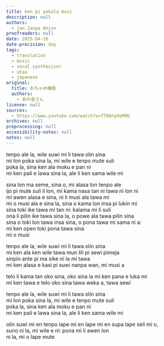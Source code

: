 ```yaml
---
title: ken pi pakala musi
description: null
authors:
  - jan Janpa Onjon
proofreaders: null
date: 2025-04-16
date-precision: day
tags:
  - translation
  - music
  - vocal synthesizer
  - utau
  - japanese
original:
  title: おちゃめ機能
  authors:
    - あの金さん
license: null
sources:
  - https://www.youtube.com/watch?v=f76NrpVeM9U
archives: null
preprocessing: null
accessibility-notes: null
notes: null
---
```


tenpo ale la, wile suwi mi li tawa olin sina  \
mi lon poka sina la, mi wile e tenpo mute suli  \
poka la, sina ken ala moku e pan ni  \
mi ken pali e lawa sina la, ale li ken sama wile mi

sina lon ma seme, sina o, mi alasa lon tenpo ale  \
ijo pi mute suli li lon, mi kama nasa tan ni tawa ni lon ni  \
mi awen alasa e sina, ni li musi ala tawa mi  \
mi o musi ala e sina la, sina o kama lon insa pi lukin mi  \
sina toki ike tawa mi tan ni: kalama mi li suli  \
ona li pilin ike tawa sina la, o powe ala tawa pilin sina  \
sina o toki lon tawa insa sina, o pona tawa mi sama ni a:  \
mi ken open toki pona tawa sina  \
mi o musi

tenpo ale la, wile suwi mi li tawa olin sina  \
mi ken ala ken wile tawa mun lili pi sewi pimeja  \
sinpin ante pi ma sike ni la mi tawa  \
mi ken alasa e kasi pi suwi nanpa wan, mi musi a

telo li kama tan oko sina, oko sina la mi ken pana e luka mi  \
mi ken tawa e telo oko sina tawa weka a, tawa sewi

tenpo ale la, wile suwi mi li tawa olin sina  \
mi lon poka sina la, mi wile e tenpo mute suli  \
poka la, sina ken ala moku e pan ni  \
mi ken pali e lawa sina la, ale li ken sama wile mi

olin suwi mi en tenpo lape mi en lape mi en supa lape seli mi o,  \
suno ni la, mi wile e ni: pona mi li awen lon  \
ni la, mi o lape mute
